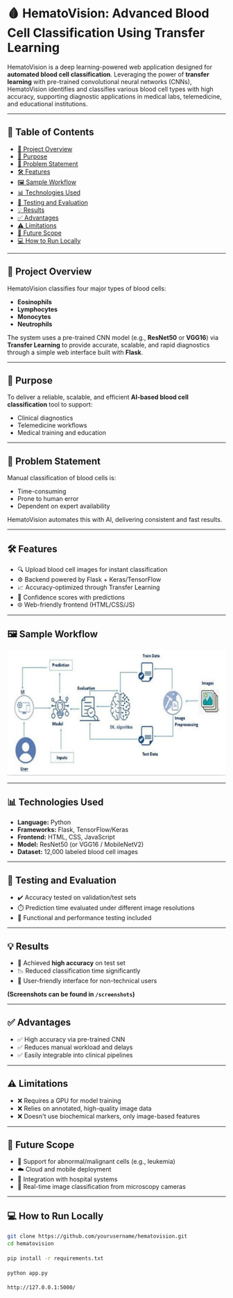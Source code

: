 # 🩸 HematoVision: Advanced Blood Cell Classification Using Transfer Learning

HematoVision is a deep learning-powered web application designed for **automated blood cell classification**. Leveraging the power of **transfer learning** with pre-trained convolutional neural networks (CNNs), HematoVision identifies and classifies various blood cell types with high accuracy, supporting diagnostic applications in medical labs, telemedicine, and educational institutions.

---

## 📌 Table of Contents

- [🚀 Project Overview](#-project-overview)
- [🎯 Purpose](#-purpose)
- [🧠 Problem Statement](#-problem-statement)
- [🛠️ Features](#-features)
- [🖼️ Sample Workflow](#-sample-workflow)
- [📊 Technologies Used](#-technologies-used)
- [🧪 Testing and Evaluation](#-testing-and-evaluation)
- [💡 Results](#-results)
- [✅ Advantages](#-advantages)
- [⚠️ Limitations](#️-limitations)
- [🔭 Future Scope](#-future-scope)
- [💻 How to Run Locally](#-how-to-run-locally)

---

## 🚀 Project Overview

HematoVision classifies four major types of blood cells:
- **Eosinophils**
- **Lymphocytes**
- **Monocytes**
- **Neutrophils**

The system uses a pre-trained CNN model (e.g., **ResNet50** or **VGG16**) via **Transfer Learning** to provide accurate, scalable, and rapid diagnostics through a simple web interface built with **Flask**.

---

## 🎯 Purpose

To deliver a reliable, scalable, and efficient **AI-based blood cell classification** tool to support:
- Clinical diagnostics
- Telemedicine workflows
- Medical training and education

---

## 🧠 Problem Statement

Manual classification of blood cells is:
- Time-consuming
- Prone to human error
- Dependent on expert availability

HematoVision automates this with AI, delivering consistent and fast results.

---

## 🛠️ Features

- 🔍 Upload blood cell images for instant classification
- ⚙️ Backend powered by Flask + Keras/TensorFlow
- 📈 Accuracy-optimized through Transfer Learning
- 💬 Confidence scores with predictions
- 🌐 Web-friendly frontend (HTML/CSS/JS)

---

## 🖼️ Sample Workflow

![Workflow](static/Screenshot%202025-06-30%20181026.png)


---

## 📊 Technologies Used

- **Language:** Python
- **Frameworks:** Flask, TensorFlow/Keras
- **Frontend:** HTML, CSS, JavaScript
- **Model:** ResNet50 (or VGG16 / MobileNetV2)
- **Dataset:** 12,000 labeled blood cell images

---

## 🧪 Testing and Evaluation

- ✔️ Accuracy tested on validation/test sets
- ⏱️ Prediction time evaluated under different image resolutions
- 🧪 Functional and performance testing included

---

## 💡 Results

- 🧠 Achieved **high accuracy** on test set
- 📉 Reduced classification time significantly
- 📸 User-friendly interface for non-technical users

**(Screenshots can be found in `/screenshots`)**

---

## ✅ Advantages

- ✅ High accuracy via pre-trained CNN
- ✅ Reduces manual workload and delays
- ✅ Easily integrable into clinical pipelines

---

## ⚠️ Limitations

- ❌ Requires a GPU for model training
- ❌ Relies on annotated, high-quality image data
- ❌ Doesn't use biochemical markers, only image-based features

---

## 🔭 Future Scope

- 🔬 Support for abnormal/malignant cells (e.g., leukemia)
- ☁️ Cloud and mobile deployment
- 🏥 Integration with hospital systems
- 🔴 Real-time image classification from microscopy cameras

---

## 💻 How to Run Locally

```bash
git clone https://github.com/yourusername/hematovision.git
cd hematovision

pip install -r requirements.txt

python app.py

http://127.0.0.1:5000/

